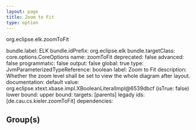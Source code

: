 ```yaml
---
layout: page
title: Zoom to Fit
type: option
---
```

org.eclipse.elk.zoomToFit

bundle.label: ELK
bundle.idPrefix: org.eclipse.elk
bundle.targetClass: core.options.CoreOptions
name: zoomToFit
deprecated: false
advanced: false
programmatic: false
output: false
global: true
type: JvmParameterizedTypeReference: boolean
label: Zoom to Fit
description: Whether the zoom level shall be set to view the whole diagram after layout.
documentation: 
default value: org.eclipse.xtext.xbase.impl.XBooleanLiteralImpl@6539dbcf (isTrue: false)
lower bound: 
upper bound: 
targets: [parents]
legady ids: [de.cau.cs.kieler.zoomToFit]
dependencies:

## Group(s)


